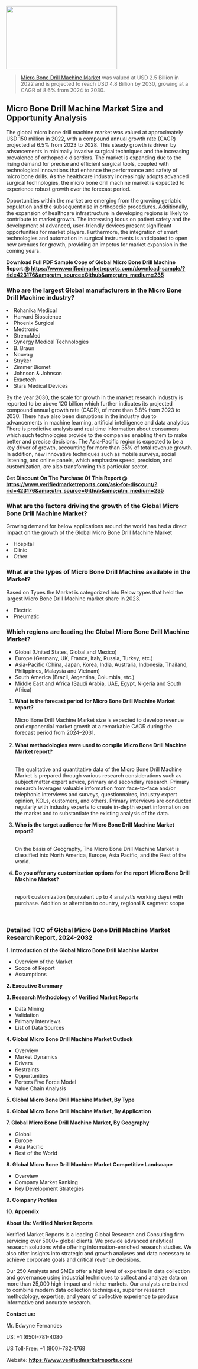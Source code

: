 <img src="https://ffe5etoiles.com/wp-content/uploads/2024/12/MST1-300x171.png" alt="" width="300" height="171" class="alignnone size-medium wp-image-20088" /><blockquote><p><p><a href="https://www.verifiedmarketreports.com/download-sample/?rid=423176&utm_source=Github&utm_medium=235" target="_blank">Micro Bone Drill Machine Market</a> was valued at USD 2.5 Billion in 2022 and is projected to reach USD 4.8 Billion by 2030, growing at a CAGR of 8.6% from 2024 to 2030.</p></blockquote><p><h2>Micro Bone Drill Machine Market Size and Opportunity Analysis</h2> <p>The global micro bone drill machine market was valued at approximately USD 150 million in 2022, with a compound annual growth rate (CAGR) projected at 6.5% from 2023 to 2028. This steady growth is driven by advancements in minimally invasive surgical techniques and the increasing prevalence of orthopedic disorders. The market is expanding due to the rising demand for precise and efficient surgical tools, coupled with technological innovations that enhance the performance and safety of micro bone drills. As the healthcare industry increasingly adopts advanced surgical technologies, the micro bone drill machine market is expected to experience robust growth over the forecast period.</p> <p>Opportunities within the market are emerging from the growing geriatric population and the subsequent rise in orthopedic procedures. Additionally, the expansion of healthcare infrastructure in developing regions is likely to contribute to market growth. The increasing focus on patient safety and the development of advanced, user-friendly devices present significant opportunities for market players. Furthermore, the integration of smart technologies and automation in surgical instruments is anticipated to open new avenues for growth, providing an impetus for market expansion in the coming years.</p> </p><p class=""><strong>Download Full PDF Sample Copy of Global Micro Bone Drill Machine Report @ <a href="https://www.verifiedmarketreports.com/download-sample/?rid=423176&amp;utm_source=Github&amp;utm_medium=235" target="_blank">https://www.verifiedmarketreports.com/download-sample/?rid=423176&amp;utm_source=Github&amp;utm_medium=235</a></strong></p><h3 id="" class="">Who are the largest Global manufacturers in the Micro Bone Drill Machine industry?</h3><p><li>Rohanika Medical</li><li> Harvard Bioscience</li><li> Phoenix Surgical</li><li> Medtronic</li><li> StrenuMed</li><li> Synergy Medical Technologies</li><li> B. Braun</li><li> Nouvag</li><li> Stryker</li><li> Zimmer Biomet</li><li> Johnson & Johnson</li><li> Exactech</li><li> Stars Medical Devices</li></p><div class=""><div class="" dir="" data-message-author-role="" data-message-id="" data-message-model-slug=""><div class=""><div class=""><div class=""><div class="" dir="" data-message-author-role="" data-message-id="" data-message-model-slug=""><div class=""><div class=""><p>By the year 2030, the scale for growth in the market research industry is reported to be above 120 billion which further indicates its projected compound annual growth rate (CAGR), of more than 5.8% from 2023 to 2030. There have also been disruptions in the industry due to advancements in machine learning, artificial intelligence and data analytics There is predictive analysis and real time information about consumers which such technologies provide to the companies enabling them to make better and precise decisions. The Asia-Pacific region is expected to be a key driver of growth, accounting for more than 35% of total revenue growth. In addition, new innovative techniques such as mobile surveys, social listening, and online panels, which emphasize speed, precision, and customization, are also transforming this particular sector.</p><p><strong>Get Discount On The Purchase Of This Report @&nbsp; <a href="https://www.verifiedmarketreports.com/ask-for-discount/?rid=423176&amp;utm_source=Github&amp;utm_medium=235" target="_blank">https://www.verifiedmarketreports.com/ask-for-discount/?rid=423176&amp;utm_source=Github&amp;utm_medium=235</a></strong></p></div></div></div></div></div></div></div></div><h3 id="" class="">What are the factors driving the growth of the Global Micro Bone Drill Machine Market?</h3><p id="" class="">Growing demand for below applications around the world has had a direct impact on the growth of the Global Micro Bone Drill Machine Market</p><p id="" class=""><li>Hospital</li><li> Clinic</li><li> Other</li></p><h3 id="" class="">What are the types of Micro Bone Drill Machine available in the Market?</h3><p id="" class="">Based on Types the Market is categorized into Below types that held the largest Micro Bone Drill Machine market share In 2023.</p><p id="" class=""><li>Electric</li><li> Pneumatic</li></p><h3 id="" class="">Which regions are leading the Global Micro Bone Drill Machine Market?</h3><ul><li>Global (United States, Global and Mexico)</li><li>Europe (Germany, UK, France, Italy, Russia, Turkey, etc.)</li><li>Asia-Pacific (China, Japan, Korea, India, Australia, Indonesia, Thailand, Philippines, Malaysia and Vietnam)</li><li>South America (Brazil, Argentina, Columbia, etc.)</li><li>Middle East and Africa (Saudi Arabia, UAE, Egypt, Nigeria and South Africa)</li></ul><p><ol><li><strong>What is the forecast period for Micro Bone Drill Machine Market report?<br /></strong><br /><span data-sheets-root="1" data-sheets-value="{&quot;1&quot;:2,&quot;2&quot;:&quot;XXXX size is expected to develop revenue and exponential market growth at a remarkable CAGR during the forecast period from 2024&ndash;2030.&quot;}" data-sheets-userformat="{&quot;2&quot;:12674,&quot;4&quot;:{&quot;1&quot;:2,&quot;2&quot;:16776960},&quot;10&quot;:2,&quot;11&quot;:0,&quot;15&quot;:&quot;Arial&quot;,&quot;16&quot;:12}">Micro Bone Drill Machine Market size is expected to develop revenue and exponential market growth at a remarkable CAGR during the forecast period from 2024&ndash;2031.</span><br /><br /></li><li><strong>What methodologies were used to compile Micro Bone Drill Machine Market report?<br /><br /></strong><p>The qualitative and quantitative data of the&nbsp;Micro Bone Drill Machine Market is prepared through various research considerations such as subject matter expert advice, primary and secondary research. Primary research leverages valuable information from face-to-face and/or telephonic interviews and surveys, questionnaires, industry expert opinion, KOLs, customers, and others. Primary interviews are conducted regularly with industry experts to create in-depth expert information on the market and to substantiate the existing analysis of the data.&nbsp;</p></li><li><strong>Who is the target audience for Micro Bone Drill Machine Market report?<br /><br /></strong><p>On the basis of Geography, The&nbsp;Micro Bone Drill Machine Market is classified into North America, Europe, Asia Pacific, and the Rest of the world.</p></li><li><strong>Do you offer any customization options for the report Micro Bone Drill Machine Market?<br /><br /></strong><p>report customization (equivalent up to 4 analyst&rsquo;s working days) with purchase. Addition or alteration to country, regional &amp; segment scope</p><p>&nbsp;</p></li></ol></p><h3 id="" class="">Detailed TOC of Global Micro Bone Drill Machine Market Research Report, 2024-2032</h3><p id="" class=""><strong>1. Introduction of the Global Micro Bone Drill Machine Market</strong></p><ul><li>Overview of the Market</li><li>Scope of Report</li><li>Assumptions</li></ul><p id="" class=""><strong>2. Executive Summary</strong></p><p id="" class=""><strong>3. Research Methodology of&nbsp;Verified Market Reports</strong></p><ul><li>Data Mining</li><li>Validation</li><li>Primary Interviews</li><li>List of Data Sources</li></ul><p id="" class=""><strong>4. Global Micro Bone Drill Machine Market Outlook</strong></p><ul><li>Overview</li><li>Market Dynamics</li><li>Drivers</li><li>Restraints</li><li>Opportunities</li><li>Porters Five Force Model</li><li>Value Chain Analysis</li></ul><p id="" class=""><strong>5. Global Micro Bone Drill Machine Market, By&nbsp;Type</strong></p><p id="" class=""><strong>6. Global Micro Bone Drill Machine Market, By Application</strong></p><p id="" class=""><strong>7. Global Micro Bone Drill Machine Market, By Geography</strong></p><ul><li>Global</li><li>Europe</li><li>Asia Pacific</li><li>Rest of the World</li></ul><p id="" class=""><strong>8. Global Micro Bone Drill Machine Market Competitive Landscape</strong></p><ul><li>Overview</li><li>Company Market Ranking</li><li>Key Development Strategies</li></ul><p id="" class=""><strong>9. Company Profiles</strong></p><p id="" class=""><strong>10. Appendix</strong></p><p id="" class=""><strong>About Us: Verified Market Reports</strong></p><p id="" class="">Verified Market Reports is a leading Global Research and Consulting firm servicing over 5000+ global clients. We provide advanced analytical research solutions while offering information-enriched research studies. We also offer insights into strategic and growth analyses and data necessary to achieve corporate goals and critical revenue decisions.</p><p id="" class="">Our 250 Analysts and SMEs offer a high level of expertise in data collection and governance using industrial techniques to collect and analyze data on more than 25,000 high-impact and niche markets. Our analysts are trained to combine modern data collection techniques, superior research methodology, expertise, and years of collective experience to produce informative and accurate research.</p><p id="" class=""><strong>Contact us:</strong></p><p id="" class="">Mr. Edwyne Fernandes</p><p id="" class="">US: +1 (650)-781-4080</p><p id="" class="">US Toll-Free: +1 (800)-782-1768</p><p id="" class="">Website: <a target="" data-test-app-aware-link=""><strong>https://www.verifiedmarketreports.com/</strong></a></p>
